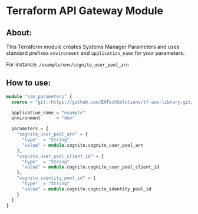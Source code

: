 # Terraform API Gateway Module

## About:

This Terraform module creates Systems Manager Parameters and uses standard prefixes ``environment`` and ``application_name`` for your parameters.

For instance:
``/example/env/cognito_user_pool_arn``

## How to use:

```terraform
module "ssm_parameters" {
  source = "git::https://github.com/EATechSolutions/tf-aws-library.git//ssm"

  application_name = "example"
  environment      = "dev"

  parameters = {
    "cognito_user_pool_arn" = {
      "type"  = "String"
      "value" = module.cognito.cognito_user_pool_arn
    },
    "cognito_user_pool_client_id" = {
      "type"  = "String"
      "value" = module.cognito.cognito_user_pool_client_id
    },
    "cognito_identity_pool_id" = {
      "type"  = "String"
      "value" = module.cognito.cognito_identity_pool_id
    }
  }
}
```
